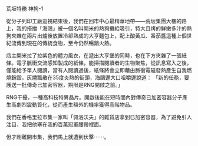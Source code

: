 荒坂特務 神狗-1

從分子列印工廠巡視結束後，我們在回市中心最精華地帶——荒坂集團大樓的路上，我的搭擋「海鷗」被一個名叫開米的熱狗攤給吸引，特大且烤的鮮嫩多汁的熱狗夾雜在兩片出爐後放置冷卻熟成的大亨麵包上，配上酸黃瓜、番茄醬這種上個世紀流傳到現在的傳統食物，至今仍然暢銷火熱。

店主開米拉了拉紫色的體力風衣，在遞出大亨堡的同時，也在下方夾雜了一張紙條。電子脈衝交流感知製成的紙條，能掃描閱讀者的生物聚焦，從訊息寫入之後，僅能給予單人閱讀，當有人閱讀過後，紙條將會立即藉由脈衝電磁發熱產生自我燃燒銷毀。灰燼飄散在35度炎熱的街頭，海鷗邊大口咀嚼邊說道：
「新的任務，要護送一批傳奇已加密容器，期限是RNG開啟之前。」

RNG干擾，一種高科技特異晶片。開啟後能在短時間內對傳奇已加密容器分子產生高劇烈震動質化，從而產生額外的機率獲得高階物品。

我們在香格里拉市集一家叫「佩洛沃夫」的雜貨店拿到已加密容器，為了避免引人注目，我把他塞在我的百萬冠軍腰帶裡面。

但才剛離開市集，我們馬上就遭到伏擊⋯⋯。


